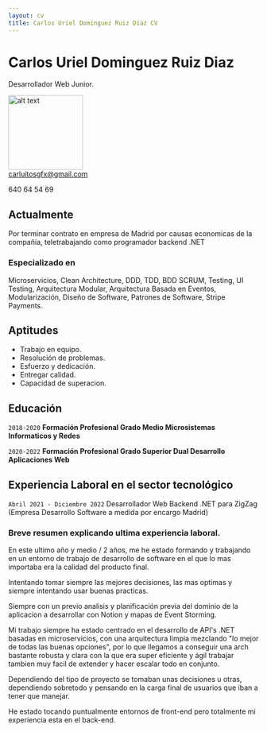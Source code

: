 ```yaml
---
layout: cv
title: Carlos Uriel Dominguez Ruiz Diaz CV
---
```

# Carlos Uriel Dominguez Ruiz Diaz
Desarrollador Web Junior.


<img src="https://i.postimg.cc/GpxFf5pq/Carlos-2022.png" alt="alt text" title="Carlos Uriel 2022" width="150"/>

<div id="webaddress">
<a href="carluitosgfx@gmail.com">carluitosgfx@gmail.com</a>

<a>640 64 54 69</a>
</div>


## Actualmente

Por terminar contrato en empresa de Madrid por causas economicas de la compañia, teletrabajando como programador backend .NET


### Especializado en

Microservicios, Clean Architecture, DDD, TDD, BDD SCRUM, Testing, UI Testing, Arquitectura Modular, Arquitectura Basada en Eventos, Modularización, Diseño de Software, Patrones de Software, Stripe Payments.


## Aptitudes
- Trabajo en equipo.
- Resolución de problemas.
- Esfuerzo y dedicación.
- Entregar calidad.
- Capacidad de superacion.


## Educación

`2018-2020`
__Formación Profesional Grado Medio Microsistemas Informaticos y Redes__

`2020-2022`
__Formación Profesional Grado Superior Dual Desarrollo Aplicaciones Web__


## Experiencia Laboral en el sector tecnológico

`Abril 2021 - Diciembre 2022`
Desarrollador Web Backend .NET para ZigZag (Empresa Desarrollo Software a medida por encargo Madrid)


### Breve resumen explicando ultima experiencia laboral.

En este ultimo año y medio / 2 años, me he estado formando y trabajando en un entorno de trabajo de desarrollo de software en el que lo mas importaba era la calidad del producto final.

Intentando tomar siempre las mejores decisiones, las mas optimas y siempre intentando usar buenas practicas.

Siempre con un previo analisis y planificación previa del dominio de la aplicacion a desarrollar con Notion y mapas de Event Storming.

Mi trabajo siempre ha estado centrado en el desarrollo de API's .NET basadas en microservicios, con una arquitectura limpia mezclando "lo mejor de todas las buenas opciones", por lo que llegamos a conseguir una arch bastante robusta y clara con la que era super eficiente y ágil trabajar tambien muy facil de extender y hacer escalar todo en conjunto.

Dependiendo del tipo de proyecto se tomaban unas decisiones u otras, dependiendo sobretodo y pensando en la carga final de usuarios que iban a tener que manejar.

He estado tocando puntualmente entornos de front-end pero totalmente mi experiencia esta en el back-end.